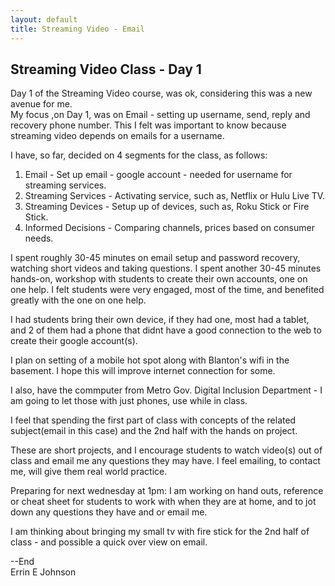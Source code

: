 ```yaml
---
layout: default 
title: Streaming Video - Email
---
```

## Streaming Video Class - Day 1

Day 1 of the Streaming Video course, was ok, considering this was a new avenue for me.  
My focus ,on Day 1, was on Email - setting up username, send, reply and recovery phone number.  This I felt was
important to know because streaming video depends on emails for a username.  

I have, so far, decided on 4 segments for the class, as follows: 

1. Email - Set up email - google account - needed for username for streaming services.
2. Streaming Services - Activating service, such as, Netflix or Hulu Live TV.
3. Streaming Devices - Setup up of devices, such as, Roku Stick or Fire Stick. 
4. Informed Decisions - Comparing channels, prices based on consumer needs. 

I spent roughly 30-45 minutes on email setup and password recovery, watching short videos and taking questions.
I spent another 30-45 minutes hands-on, workshop with students to create their own accounts, one on one help. 
I felt students were very engaged, most of the time, and benefited greatly with the one on one help.

I had  students bring their own device, if they had one, most had a tablet, and 2 of them had a phone that didnt have a good connection to the web to create their google account(s).

I plan on setting of a mobile hot spot along with Blanton's wifi in the basement.  I hope this will improve internet connection for some.  

I also, have the commputer from Metro Gov. Digital Inclusion Department - I am going to let those with just phones, use while in class. 

I feel that spending the first part of class with concepts of the related subject(email in this case) and the 2nd half with the hands on project.  

These are short projects, and I encourage students to watch video(s) out of class and email me any questions they may have.
I feel emailing, to contact me, will give them real world practice.

Preparing for next wednesday at 1pm:  I am working on hand outs, reference or cheat sheet for students to work with when they are at home, and to jot down any questions they have and or email me.  

I am thinking about bringing my small tv with fire stick for the 2nd half of class - and possible a quick over view on email. 

--End  
Errin E Johnson





